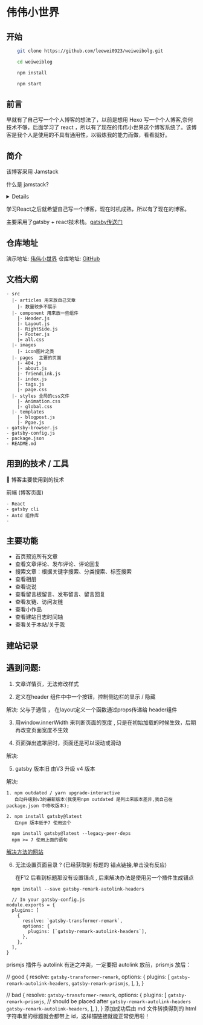 # 伟伟小世界


## 开始

```sh
    git clone https://github.com/leewei0923/weiweibolg.git

    cd weiweiblog

    npm install 

    npm start
```

## 前言

早就有了自己写一个个人博客的想法了，以前是想用 Hexo 写一个个人博客,奈何技术不够，后面学习了 react ，所以有了现在的伟伟小世界这个博客系统了。该博客是我个人是使用的不具有通用性，以锻炼我的能力而做，看看就好。

## 简介

该博客采用 Jamstack

什么是 jamstack?

<details>
    <sumary>Jamstck</sumarry>
        <p>Jamstack 是一种构建网站和 web 应用程序的新方法。Jamstack 的 Stack 指的是许多独立，但是可以组合的技术栈。当它们结合在一起时能够提供一个完整的 web 应用。<br/>Jamstack 架构中的 JAM 是指客户端 JavaScript、可重用的后端 API，和用户界面的 Markup，比如 HTML 与 CSS。</p>
</details>

学习React之后就希望自己写一个博客，现在时机成熟，所以有了现在的博客。

主要采用了gatsby + react技术栈。[gatsby传送门](https://www.gatsbyjs.cn/)

## 仓库地址

演示地址: [伟伟小世界](https://weiwei.web.cloudendpoint.cn/)
仓库地址: [GitHub]()


## 文档大纲


```
- src
  |- articles 用来放自己文章
    |- 数量较多不展示
  |- component 用来放一些组件
    |- Header.js
    |- Layout.js
    |- RightSide.js
    |- Footer.js
    |= all.css
  |- images
    |- icon图片之类
  |- pages  主要的页面
    |- 404.js
    |- about.js
    |- friendLink.js
    |- index.js
    |- tags.js
    |- page.css
  |- styles 全局的css文件
    |- Animation.css
    |- global.css
  |- templates  
    |- blogpost.js
    |- Pgae.js
- gatsby-browser.js
- gatsby-config.js
- package.json
- README.md
```

## 用到的技术 / 工具

🔖 博客主要使用到的技术

前端 (博客页面)

    - React 
    - gatsby cli
    - Antd 组件库
    - 


## 主要功能

- 首页预览所有文章
- 查看文章评论、发布评论、评论回复
- 搜索文章：根据关键字搜索、分类搜索、标签搜索
- 查看相册
- 查看说说
- 查看留言板留言、发布留言、留言回复
- 查看友链、访问友链
- 查看小作品
- 查看建站日志时间轴
- 查看关于本站/关于我


## 建站记录

## 遇到问题:

1. 文章详情页，无法修改样式


2. 定义在header 组件中中一个按钮，控制侧边栏的显示 / 隐藏 

解决: 父与子通信 ， 在layout定义一个函数通过props传递给 header组件

3. 用window.innerWidth 来判断页面的宽度 , 只是在初始加载的时候生效，后期再改变页面宽度不生效

4. 页面弹出遮罩层时，页面还是可以滚动或滑动

解决:

5. gatsby 版本旧 由V3 升级 v4 版本

解决:

```
1. npm outdated / yarn upgrade-interactive
   自动升级到v3的最新版本(我使用npm outdated 是列出来版本差异,我自己在package.json 中修改版本);

2. npm install gatsby@latest
   在npm 版本低于7 使用这个

  npm install gatsby@latest --legacy-peer-deps
  npm >= 7 使用上面的语句

```

[解决方法的网站](https://www.gatsbyjs.com/docs/reference/release-notes/migrating-from-v3-to-v4/)

6. 无法设置页面目录 ? (已经获取到 标题的 锚点链接,单击没有反应)

    在F12 后看到标题那没有设置锚点 , 后来解决办法是使用另一个插件生成锚点

```
  npm install --save gatsby-remark-autolink-headers

  // In your gatsby-config.js
module.exports = {
  plugins: [
    {
      resolve: `gatsby-transformer-remark`,
      options: {
        plugins: [`gatsby-remark-autolink-headers`],
      },
    },
  ],
}

```

prismjs 插件与 autolink 有迷之冲突，一定要把 autolink 放前，prismjs 放后：

// good
{
  resolve: `gatsby-transformer-remark`,
  options: {
    plugins: [
      `gatsby-remark-autolink-headers`,
      `gatsby-remark-prismjs`,
    ],
  },
}
 
// bad
{
  resolve: `gatsby-transformer-remark`,
  options: {
    plugins: [
      `gatsby-remark-prismjs`, // should be placed after `gatsby-remark-autolink-headers`
      `gatsby-remark-autolink-headers`,
    ],
  },
}
添加成功后由 md 文件转换得到的 html 字符串里的标题就会都带上 id，这样锚链接就能正常使用啦！